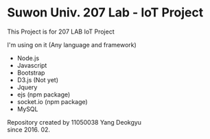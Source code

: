 # Suwon Univ. 207 Lab - IoT Project
This Project is for 207 LAB IoT Project

I'm using on it (Any language and framework)
* Node.js
* Javascript
* Bootstrap
* D3.js (Not yet)
* Jquery
* ejs (npm package)
* socket.io (npm package)
* MySQL


Repository created by 11050038 Yang Deokgyu<br>
since 2016. 02.
